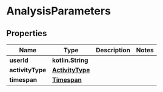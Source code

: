 
# AnalysisParameters

## Properties
Name | Type | Description | Notes
------------ | ------------- | ------------- | -------------
**userId** | **kotlin.String** |  | 
**activityType** | [**ActivityType**](ActivityType.md) |  | 
**timespan** | [**Timespan**](Timespan.md) |  | 



